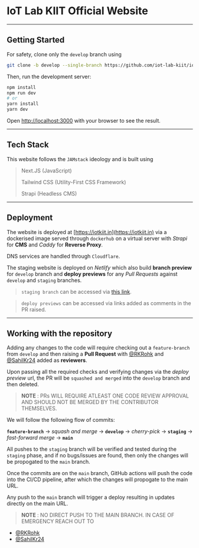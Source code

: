 # IoT Lab KIIT Official Website

---

## Getting Started

For safety, clone only the `develop` branch using

```bash
git clone -b develop --single-branch https://github.com/iot-lab-kiit/iotkiit.git
```

Then, run the development server:

```bash
npm install
npm run dev
# or
yarn install
yarn dev
```

Open [http://localhost:3000](http://localhost:3000) with your browser to see the result.

---

## Tech Stack

This website follows the `JAMstack` ideology and is built using

> Next.JS (JavaScript)
> 
> Tailwind CSS (Utility-First CSS Framework)
>
> Strapi (Headless CMS)

---

## Deployment

The website is deployed at [https://iotkiit.in](https://iotkiit.in) via a dockerised image served through `dockerhub` on a virtual server with _Strapi_ for **CMS** and _Caddy_ for **Reverse Proxy**.

DNS services are handled through `Cloudflare`.

The staging website is deployed on _Netlify_ which also build **branch preview** for `develop` branch and **deploy previews** for any _Pull Requests_ against `develop` and `staging` branches.

> `staging branch` can be accessed via [this link](https://staging.iotkiit.in).

> `deploy previews` can be accessed via links added as comments in the PR raised.

---

## Working with the repository

Adding any changes to the code will require checking out a `feature-branch` from `develop` and then raising a **Pull Request** with [@RKRohk](https://github.com/Rkrohk) and [@SahilKr24](https://github.com/SahilKr24) added as **reviewers**.

Upon passing all the required checks and verifying changes via the _deploy preview_ url, the PR will be `squashed and merged` into the `develop` branch and then deleted.

>**NOTE** : PRs WILL REQUIRE ATLEAST ONE CODE REVIEW APPROVAL AND SHOULD NOT BE MERGED BY THE CONTRIBUTOR THEMSELVES.

We will follow the following flow of commits:

**`feature-branch`** →  _squash and merge_ → **`develop`** → _cherry-pick_ → **`staging`** → _fast-forward merge_ → **`main`**

All pushes to the `staging` branch will be verified and tested during the `staging` phase, and if no bugs/issues are found, then only the changes will be propogated to the `main` branch.

Once the commits are on the `main` branch, GitHub actions will push the code into the CI/CD pipeline, after which the changes will propogate to the main URL. 

Any push to the `main` branch will trigger a deploy resulting in updates directly on the main URL.

>**NOTE** : NO DIRECT PUSH TO THE MAIN BRANCH. IN CASE OF EMERGENCY REACH OUT TO

- [@RKRohk](https://github.com/Rkrohk)
- [@SahilKr24](https://github.com/SahilKr24)

